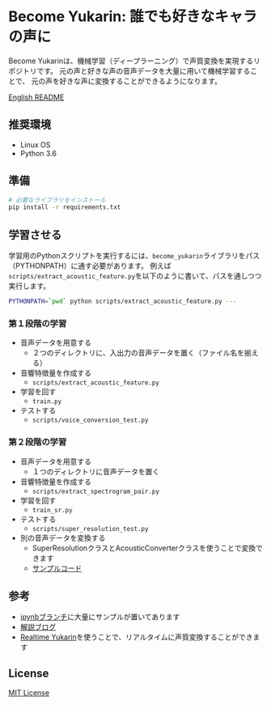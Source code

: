 # Become Yukarin: 誰でも好きなキャラの声に
Become Yukarinは、機械学習（ディープラーニング）で声質変換を実現するリポジトリです。
元の声と好きな声の音声データを大量に用いて機械学習することで、
元の声を好きな声に変換することができるようになります。

[English README](./README.md)

## 推奨環境
* Linux OS
* Python 3.6

## 準備
```bash
# 必要なライブラリをインストール
pip install -r requirements.txt
```

## 学習させる
学習用のPythonスクリプトを実行するには、`become_yukarin`ライブラリをパス（PYTHONPATH）に通す必要があります。
例えば`scripts/extract_acoustic_feature.py`を以下のように書いて、パスを通しつつ実行します。

```bash
PYTHONPATH=`pwd` python scripts/extract_acoustic_feature.py ---
```

### 第１段階の学習
* 音声データを用意する
  * ２つのディレクトリに、入出力の音声データを置く（ファイル名を揃える）
* 音響特徴量を作成する
  * `scripts/extract_acoustic_feature.py`
* 学習を回す
  * `train.py`
* テストする
  * `scripts/voice_conversion_test.py`

### 第２段階の学習
* 音声データを用意する
  * １つのディレクトリに音声データを置く
* 音響特徴量を作成する
  * `scripts/extract_spectrogram_pair.py`
* 学習を回す
  * `train_sr.py`
* テストする
  * `scripts/super_resolution_test.py`
* 別の音声データを変換する
  * SuperResolutionクラスとAcousticConverterクラスを使うことで変換できます
  * [サンプルコード](https://github.com/Hiroshiba/become-yukarin/blob/ipynb/show%20vc%20and%20sr.ipynb)

## 参考
  * [ipynbブランチ](https://github.com/Hiroshiba/become-yukarin/tree/ipynb)に大量にサンプルが置いてあります
  * [解説ブログ](https://hiroshiba.github.io/blog/became-yuduki-yukari-with-deep-learning-power/)
  * [Realtime Yukarin](https://github.com/Hiroshiba/realtime-yukarin)を使うことで、リアルタイムに声質変換することができます

## License
[MIT License](./LICENSE)
